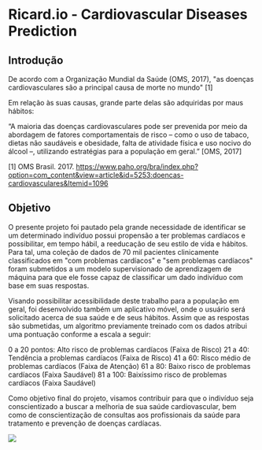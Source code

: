 # Ricard.io - Cardiovascular Diseases Prediction


## Introdução
De acordo com a Organização Mundial da Saúde (OMS, 2017), "as doenças cardiovasculares são a principal causa de morte no mundo" [1]

Em relação às suas causas, grande parte delas são adquiridas por maus hábitos:

“A maioria das doenças cardiovasculares pode ser prevenida por meio da abordagem de fatores comportamentais de risco – como o uso de tabaco, dietas não saudáveis e obesidade, falta de atividade física e uso nocivo do álcool –, utilizando estratégias para a população em geral.” [OMS, 2017]

[1] OMS Brasil. 2017. https://www.paho.org/bra/index.php?option=com_content&view=article&id=5253:doencas-cardiovasculares&Itemid=1096


## Objetivo
O presente projeto foi pautado pela grande necessidade de identificar se um determinado indivíduo possui propensão a ter problemas cardíacos e possibilitar, em tempo hábil, a reeducação de seu estilo de vida e hábitos. Para tal, uma coleção de dados de 70 mil pacientes clinicamente classificados em  "com problemas cardíacos" e "sem problemas cardíacos" foram submetidos a um modelo supervisionado de aprendizagem de máquina para que ele fosse capaz de classificar um dado indivíduo com base em suas respostas.

Visando possibilitar acessibilidade deste trabalho para a população em geral, foi desenvolvido também um aplicativo móvel, onde o usuário será solicitado acerca de sua saúde e de seus hábitos. Assim que as respostas são submetidas, um algoritmo previamente treinado com os dados atribui uma pontuação conforme a escala a seguir:

0 a 20 pontos: Alto risco de problemas cardíacos (Faixa de Risco)
21 a 40: Tendência a problemas cardíacos (Faixa de Risco)
41 a 60: Risco médio de problemas cardíacos (Faixa de Atenção)
61 a 80: Baixo risco de problemas cardíacos (Faixa Saudável)
81 a 100: Baixíssimo risco de problemas cardíacos (Faixa Saudável)

Como objetivo final do projeto, visamos contribuir para que o indivíduo seja conscientizado a buscar a melhoria de sua saúde cardiovascular, bem como de conscientização de consultas aos profissionais da saúde para tratamento e prevenção de doenças cardíacas.

<img src="https://i.ibb.co/Xy32Nb7/Screenshot-1.png">
